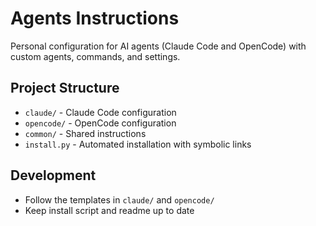 # Agents Instructions

Personal configuration for AI agents (Claude Code and OpenCode) with custom agents, commands, and settings.

## Project Structure

- `claude/` - Claude Code configuration
- `opencode/` - OpenCode configuration
- `common/` - Shared instructions
- `install.py` - Automated installation with symbolic links

## Development

- Follow the templates in `claude/` and `opencode/`
- Keep install script and readme up to date
